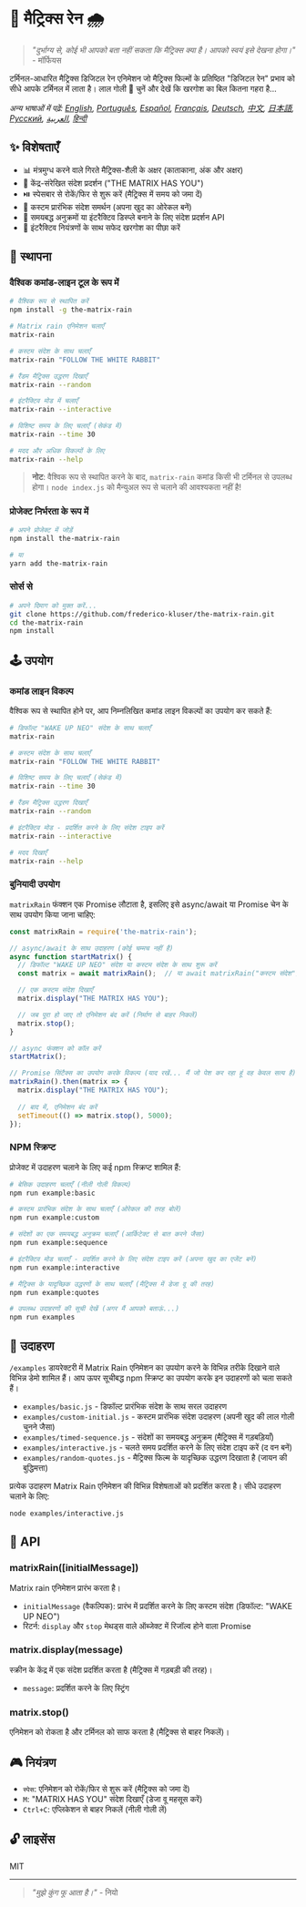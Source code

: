 # 🧠 मैट्रिक्स रेन 🌧️

> *"दुर्भाग्य से, कोई भी आपको बता नहीं सकता कि मैट्रिक्स क्या है। आपको स्वयं इसे देखना होगा।"* - मॉर्फियस

टर्मिनल-आधारित मैट्रिक्स डिजिटल रेन एनिमेशन जो मैट्रिक्स फिल्मों के प्रतिष्ठित "डिजिटल रेन" प्रभाव को सीधे आपके टर्मिनल में लाता है। लाल गोली 💊 चुनें और देखें कि खरगोश का बिल कितना गहरा है...

*अन्य भाषाओं में पढ़ें: [English](README.en.md), [Português](README.pt-br.md), [Español](README.es.md), [Français](README.fr.md), [Deutsch](README.de.md), [中文](README.zh.md), [日本語](README.ja.md), [Русский](README.ru.md), [العربية](README.ar.md), [हिन्दी](README.hi.md)*

## ✨ विशेषताएँ

- 📊 मंत्रमुग्ध करने वाले गिरते मैट्रिक्स-शैली के अक्षर (काताकाना, अंक और अक्षर)
- 💬 केंद्र-संरेखित संदेश प्रदर्शन ("THE MATRIX HAS YOU")
- ⏯️ स्पेसबार से रोकें/फिर से शुरू करें (मैट्रिक्स में समय को जमा दें)
- 📝 कस्टम प्रारंभिक संदेश समर्थन (अपना खुद का ओरेकल बनें)
- 🔄 समयबद्ध अनुक्रमों या इंटरैक्टिव डिस्प्ले बनाने के लिए संदेश प्रदर्शन API
- 🐇 इंटरैक्टिव नियंत्रणों के साथ सफेद खरगोश का पीछा करें

## 💾 स्थापना

### वैश्विक कमांड-लाइन टूल के रूप में

```bash
# वैश्विक रूप से स्थापित करें
npm install -g the-matrix-rain

# Matrix rain एनिमेशन चलाएँ
matrix-rain

# कस्टम संदेश के साथ चलाएँ
matrix-rain "FOLLOW THE WHITE RABBIT"

# रैंडम मैट्रिक्स उद्धरण दिखाएँ
matrix-rain --random

# इंटरैक्टिव मोड में चलाएँ
matrix-rain --interactive

# विशिष्ट समय के लिए चलाएँ (सेकंड में)
matrix-rain --time 30

# मदद और अधिक विकल्पों के लिए
matrix-rain --help
```

> **नोट**: वैश्विक रूप से स्थापित करने के बाद, `matrix-rain` कमांड किसी भी टर्मिनल से उपलब्ध होगा। `node index.js` को मैन्युअल रूप से चलाने की आवश्यकता नहीं है!

### प्रोजेक्ट निर्भरता के रूप में

```bash
# अपने प्रोजेक्ट में जोड़ें
npm install the-matrix-rain

# या
yarn add the-matrix-rain
```

### सोर्स से

```bash
# अपने दिमाग को मुक्त करें...
git clone https://github.com/frederico-kluser/the-matrix-rain.git
cd the-matrix-rain
npm install
```

## 🕹️ उपयोग

### कमांड लाइन विकल्प

वैश्विक रूप से स्थापित होने पर, आप निम्नलिखित कमांड लाइन विकल्पों का उपयोग कर सकते हैं:

```bash
# डिफॉल्ट "WAKE UP NEO" संदेश के साथ चलाएँ
matrix-rain

# कस्टम संदेश के साथ चलाएँ
matrix-rain "FOLLOW THE WHITE RABBIT"

# विशिष्ट समय के लिए चलाएँ (सेकंड में)
matrix-rain --time 30

# रैंडम मैट्रिक्स उद्धरण दिखाएँ
matrix-rain --random

# इंटरैक्टिव मोड - प्रदर्शित करने के लिए संदेश टाइप करें
matrix-rain --interactive

# मदद दिखाएँ
matrix-rain --help
```

### बुनियादी उपयोग

`matrixRain` फंक्शन एक Promise लौटाता है, इसलिए इसे async/await या Promise चेन के साथ उपयोग किया जाना चाहिए:

```javascript
const matrixRain = require('the-matrix-rain');

// async/await के साथ उदाहरण (कोई चम्मच नहीं है)
async function startMatrix() {
  // डिफॉल्ट "WAKE UP NEO" संदेश या कस्टम संदेश के साथ शुरू करें
  const matrix = await matrixRain();  // या await matrixRain("कस्टम संदेश");

  // एक कस्टम संदेश दिखाएँ
  matrix.display("THE MATRIX HAS YOU");

  // जब पूरा हो जाए तो एनिमेशन बंद करें (निर्माण से बाहर निकलें)
  matrix.stop();
}

// async फंक्शन को कॉल करें
startMatrix();

// Promise सिंटैक्स का उपयोग करके विकल्प (याद रखें... मैं जो पेश कर रहा हूं वह केवल सत्य है)
matrixRain().then(matrix => {
  matrix.display("THE MATRIX HAS YOU");
  
  // बाद में, एनिमेशन बंद करें
  setTimeout(() => matrix.stop(), 5000);
});
```

### NPM स्क्रिप्ट

प्रोजेक्ट में उदाहरण चलाने के लिए कई npm स्क्रिप्ट शामिल हैं:

```bash
# बेसिक उदाहरण चलाएँ (नीली गोली विकल्प)
npm run example:basic

# कस्टम प्रारंभिक संदेश के साथ चलाएँ (ओरेकल की तरह बोलें)
npm run example:custom

# संदेशों का एक समयबद्ध अनुक्रम चलाएँ (आर्किटेक्ट से बात करने जैसा)
npm run example:sequence

# इंटरैक्टिव मोड चलाएँ - प्रदर्शित करने के लिए संदेश टाइप करें (अपना खुद का एजेंट बनें)
npm run example:interactive

# मैट्रिक्स के यादृच्छिक उद्धरणों के साथ चलाएँ (मैट्रिक्स में डेजा वू की तरह)
npm run example:quotes

# उपलब्ध उदाहरणों की सूची देखें (अगर मैं आपको बताऊं...)
npm run examples
```

## 🧪 उदाहरण

`/examples` डायरेक्टरी में Matrix Rain एनिमेशन का उपयोग करने के विभिन्न तरीके दिखाने वाले विभिन्न डेमो शामिल हैं।
आप ऊपर सूचीबद्ध npm स्क्रिप्ट का उपयोग करके इन उदाहरणों को चला सकते हैं।

- `examples/basic.js` - डिफॉल्ट प्रारंभिक संदेश के साथ सरल उदाहरण
- `examples/custom-initial.js` - कस्टम प्रारंभिक संदेश उदाहरण (अपनी खुद की लाल गोली चुनने जैसा)
- `examples/timed-sequence.js` - संदेशों का समयबद्ध अनुक्रम (मैट्रिक्स में गड़बड़ियाँ)
- `examples/interactive.js` - चलते समय प्रदर्शित करने के लिए संदेश टाइप करें (द वन बनें)
- `examples/random-quotes.js` - मैट्रिक्स फिल्म के यादृच्छिक उद्धरण दिखाता है (जायन की बुद्धिमत्ता)

प्रत्येक उदाहरण Matrix Rain एनिमेशन की विभिन्न विशेषताओं को प्रदर्शित करता है। सीधे उदाहरण चलाने के लिए:

```bash
node examples/interactive.js
```

## 🔌 API

### matrixRain([initialMessage])

Matrix rain एनिमेशन प्रारंभ करता है।

- `initialMessage` (वैकल्पिक): प्रारंभ में प्रदर्शित करने के लिए कस्टम संदेश (डिफॉल्ट: "WAKE UP NEO")
- रिटर्न: `display` और `stop` मेथड्स वाले ऑब्जेक्ट में रिजॉल्व होने वाला Promise

### matrix.display(message)

स्क्रीन के केंद्र में एक संदेश प्रदर्शित करता है (मैट्रिक्स में गड़बड़ी की तरह)।

- `message`: प्रदर्शित करने के लिए स्ट्रिंग

### matrix.stop()

एनिमेशन को रोकता है और टर्मिनल को साफ करता है (मैट्रिक्स से बाहर निकलें)।

## 🎮 नियंत्रण

- `स्पेस`: एनिमेशन को रोकें/फिर से शुरू करें (मैट्रिक्स को जमा दें)
- `M`: "MATRIX HAS YOU" संदेश दिखाएँ (डेजा वू महसूस करें)
- `Ctrl+C`: एप्लिकेशन से बाहर निकलें (नीली गोली लें)

## 🔓 लाइसेंस

MIT

---

> *"मुझे कुंग फू आता है।"* - नियो